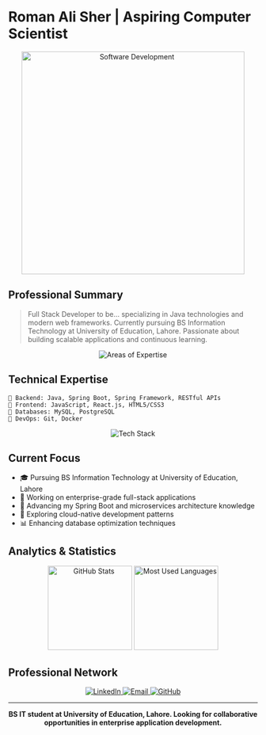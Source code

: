 # Roman Ali Sher | Aspiring Computer Scientist

<div align="center">
  <img src="https://raw.githubusercontent.com/gist/patevs/b007a0e98fb216438d4cbf559fac4166/raw/88f20c9d749d756be63f22b09f3c4ac570bc5101/programming.gif" width="450" alt="Software Development">
</div>

## Professional Summary

> Full Stack Developer to be... specializing in Java technologies and modern web frameworks. Currently pursuing BS Information Technology at University of Education, Lahore. Passionate about building scalable applications and continuous learning.

<div align="center">
  <img src="https://readme-typing-svg.herokuapp.com?font=Montserrat&weight=600&size=18&pause=1000&color=4F94EF&center=true&vCenter=true&width=600&lines=Java+and+Spring+Boot+Development;Full+Stack+Web+Applications;Database+Design+and+Optimization;BS+IT+Student+at+UE+Lahore" alt="Areas of Expertise" />
</div>

## Technical Expertise

```
🔹 Backend: Java, Spring Boot, Spring Framework, RESTful APIs
🔹 Frontend: JavaScript, React.js, HTML5/CSS3
🔹 Databases: MySQL, PostgreSQL
🔹 DevOps: Git, Docker

```

<div align="center">
  <img src="https://skillicons.dev/icons?i=java,spring,javascript,react,mysql,postgres,git,aws,docker&theme=light" alt="Tech Stack" />
</div>

## Current Focus

- 🎓 Pursuing BS Information Technology at University of Education, Lahore
- 🔭 Working on enterprise-grade full-stack applications
- 🌱 Advancing my Spring Boot and microservices architecture knowledge
- 🚀 Exploring cloud-native development patterns
- 📊 Enhancing database optimization techniques

## Analytics & Statistics

<div align="center">
  <img height="170em" src="https://github-readme-stats.vercel.app/api?username=RomanAliSher&show_icons=true&theme=tokyonight&include_all_commits=true&count_private=true&hide_border=true" alt="GitHub Stats"/>
  <img height="170em" src="https://github-readme-stats.vercel.app/api/top-langs/?username=RomanAliSher&layout=compact&langs_count=6&theme=tokyonight&hide_border=true" alt="Most Used Languages"/>
</div>




## Professional Network

<div align="center">
  <a href="https://www.linkedin.com/in/roman-ali-a4a688343/" target="_blank">
    <img src="https://img.shields.io/badge/LinkedIn-0077B5?style=for-the-badge&logo=linkedin&logoColor=white" alt="LinkedIn" />
  </a>
  <a href="rumanali89011@gmail.com" target="_blank">
    <img src="https://img.shields.io/badge/Email-D14836?style=for-the-badge&logo=gmail&logoColor=white" alt="Email" />
  </a>
  <a href="https://github.com/RomanAliSher" target="_blank">
    <img src="https://img.shields.io/badge/GitHub-100000?style=for-the-badge&logo=github&logoColor=white" alt="GitHub" />
  </a>
</div>



<hr>

<div align="center">
  <p><strong>BS IT student at University of Education, Lahore. Looking for collaborative opportunities in enterprise application development.</strong></p>
</div>
